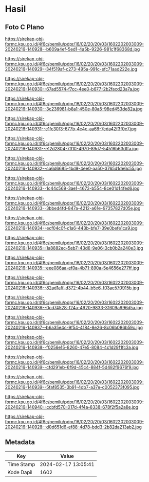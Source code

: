 # Hasil

## Foto C Plano

https://sirekap-obj-formc.kpu.go.id/4f6c/pemilu/pdpr/16/02/20/20/03/1602202003009-20240216-140928--b609a4ef-5ed1-4a5b-9226-981c1f68368d.jpg

https://sirekap-obj-formc.kpu.go.id/4f6c/pemilu/pdpr/16/02/20/20/03/1602202003009-20240216-140929--34f519af-c273-495a-991c-efc71aad222e.jpg

https://sirekap-obj-formc.kpu.go.id/4f6c/pemilu/pdpr/16/02/20/20/03/1602202003009-20240216-140930--67ad5574-f7cc-4ee0-b677-2b2facd23a7a.jpg

https://sirekap-obj-formc.kpu.go.id/4f6c/pemilu/pdpr/16/02/20/20/03/1602202003009-20240216-140930--3c236981-b8a1-450e-80a5-98ed453de82a.jpg

https://sirekap-obj-formc.kpu.go.id/4f6c/pemilu/pdpr/16/02/20/20/03/1602202003009-20240216-140931--c1fc30f3-677b-4c4c-aa68-7cda42f3f0e7.jpg

https://sirekap-obj-formc.kpu.go.id/4f6c/pemilu/pdpr/16/02/20/20/03/1602202003009-20240216-140931--e12d2804-7310-4970-89d7-54516b63dffa.jpg

https://sirekap-obj-formc.kpu.go.id/4f6c/pemilu/pdpr/16/02/20/20/03/1602202003009-20240216-140932--ca6d6685-1bd9-4ee0-aa50-3765d1de6c55.jpg

https://sirekap-obj-formc.kpu.go.id/4f6c/pemilu/pdpr/16/02/20/20/03/1602202003009-20240216-140933--1c44c569-3ae1-4673-b554-8ce01d14fed6.jpg

https://sirekap-obj-formc.kpu.go.id/4f6c/pemilu/pdpr/16/02/20/20/03/1602202003009-20240216-140933--3bbed4fd-847a-4212-a61e-97357827d05e.jpg

https://sirekap-obj-formc.kpu.go.id/4f6c/pemilu/pdpr/16/02/20/20/03/1602202003009-20240216-140934--ecf04c0f-c1a6-443b-bfe7-39e0befe1ca9.jpg

https://sirekap-obj-formc.kpu.go.id/4f6c/pemilu/pdpr/16/02/20/20/03/1602202003009-20240216-140935--1a8882ec-5eb7-43d6-9e06-3cb0b2a240e3.jpg

https://sirekap-obj-formc.kpu.go.id/4f6c/pemilu/pdpr/16/02/20/20/03/1602202003009-20240216-140935--eee086aa-ef0a-4b71-890a-5e4656e277ff.jpg

https://sirekap-obj-formc.kpu.go.id/4f6c/pemilu/pdpr/16/02/20/20/03/1602202003009-20240216-140936--82ad1aff-d372-4b44-b5e6-f03ae570915b.jpg

https://sirekap-obj-formc.kpu.go.id/4f6c/pemilu/pdpr/16/02/20/20/03/1602202003009-20240216-140936--0cd74528-f24a-4920-9833-31609a996d5a.jpg

https://sirekap-obj-formc.kpu.go.id/4f6c/pemilu/pdpr/16/02/20/20/03/1602202003009-20240216-140937--b6a35e4c-9f54-4184-8e26-8c06b086b59c.jpg

https://sirekap-obj-formc.kpu.go.id/4f6c/pemilu/pdpr/16/02/20/20/03/1602202003009-20240216-140938--f0256e15-8260-47e5-8084-4c1d29f1fc3a.jpg

https://sirekap-obj-formc.kpu.go.id/4f6c/pemilu/pdpr/16/02/20/20/03/1602202003009-20240216-140939--cfd291eb-6f9d-45c4-884f-5d482f9676f9.jpg

https://sirekap-obj-formc.kpu.go.id/4f6c/pemilu/pdpr/16/02/20/20/03/1602202003009-20240216-140939--5faf8535-3b91-4db7-a37e-c0052373f095.jpg

https://sirekap-obj-formc.kpu.go.id/4f6c/pemilu/pdpr/16/02/20/20/03/1602202003009-20240216-140940--ccbfd570-017d-4f4a-8338-678f2f5a2a8e.jpg

https://sirekap-obj-formc.kpu.go.id/4f6c/pemilu/pdpr/16/02/20/20/03/1602202003009-20240216-140928--d0d651d6-ef88-4d78-bdd3-2b82da213ab2.jpg


## Metadata

| Key        | Value               |
| ---------- | ------------------- |
| Time Stamp | 2024-02-17 13:05:41 |
| Kode Dapil | 1602                |



